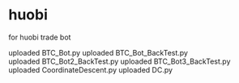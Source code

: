 # huobi
for huobi trade bot

uploaded BTC_Bot.py
uploaded BTC_Bot_BackTest.py	
uploaded BTC_Bot2_BackTest.py
uploaded BTC_Bot3_BackTest.py
uploaded CoordinateDescent.py
uploaded DC.py
